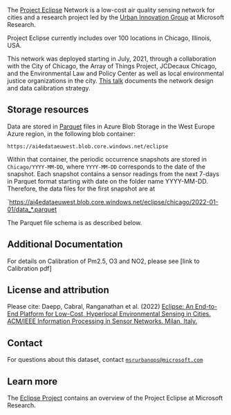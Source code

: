 The [Project Eclipse](https://www.microsoft.com/en-us/research/project/project-eclipse/) Network is a low-cost air quality sensing network for cities and a research project led by the [Urban Innovation Group]( https://www.microsoft.com/en-us/research/urban-innovation-research/) at Microsoft Research.

Project Eclipse currently includes over 100 locations in Chicago, Illinois, USA.

This network was deployed starting in July, 2021, through a collaboration with the City of Chicago, the Array of Things Project, JCDecaux Chicago, and the Environmental Law and Policy Center as well as local environmental justice organizations in the city. [This talk]( https://www.microsoft.com/en-us/research/video/technology-demo-project-eclipse-hyperlocal-air-quality-monitoring-for-cities/) documents the network design and data calibration strategy.

## Storage resources

Data are stored in [Parquet](https://parquet.apache.org/) files in Azure Blob Storage in the West Europe Azure region, in the following blob container:

`https://ai4edataeuwest.blob.core.windows.net/eclipse`

Within that container, the periodic occurrence snapshots are stored in `Chicago/YYYY-MM-DD`, where `YYYY-MM-DD` corresponds to the date of the snapshot.
Each snapshot contains a sensor readings from the next 7-days in Parquet format starting with date on the folder name YYYY-MM-DD.
Therefore, the data files for the first snapshot are at

`https://ai4edataeuwest.blob.core.windows.net/eclipse/chicago/2022-01-01/data_*.parquet

The Parquet file schema is as described below. 

## Additional Documentation
For details on Calibration of Pm2.5, O3 and NO2, please see
[link to Calibration pdf]

## License and attribution
Please cite: Daepp, Cabral, Ranganathan et al. (2022) [Eclipse: An End-to-End Platform for Low-Cost, Hyperlocal Environmental Sensing in Cities. ACM/IEEE Information Processing in Sensor Networks. Milan, Italy.](https://www.microsoft.com/en-us/research/uploads/prod/2022/05/ACM_2022-IPSN_FINAL_Eclipse.pdf)

## Contact

For questions about this dataset, contact [`msrurbanops@microsoft.com`](mailto:msrurbanops@microsoft.com?subject=eclipse%20question) 


## Learn more

The [Eclipse Project](https://www.microsoft.com/en-us/research/urban-innovation-research/) contains an overview of the Project Eclipse at Microsoft Research.

